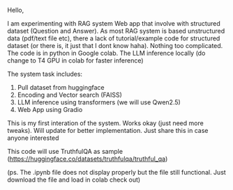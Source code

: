 Hello,

I am experimenting with RAG system Web app that involve with structured dataset (Question and Answer). As most RAG system is based unstructured data (pdf/text file etc), there a lack of tutorial/example code 
for structured dataset (or there is, it just that I dont know haha). Nothing too complicated. The code is in python in Google colab. The LLM inference locally (do change to T4 GPU in colab for faster inference)

The system task includes:
1. Pull dataset from huggingface
1. Encoding and Vector search (FAISS)
2. LLM inference using transformers (we will use Qwen2.5)
3. Web App using Gradio

This is my first interation of the system. Works okay (just need more tweaks). Will update for better implementation. Just share this in case anyone interested

This code will use TruthfulQA as sample (https://huggingface.co/datasets/truthfulqa/truthful_qa)

(ps. The .ipynb file does not display properly but the file still functional. Just download the file and load in colab check out)

